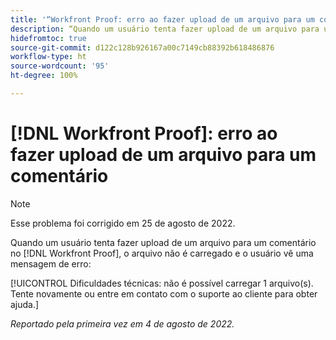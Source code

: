 ```yaml
---
title: '“Workfront Proof: erro ao fazer upload de um arquivo para um comentário”'
description: “Quando um usuário tenta fazer upload de um arquivo para um comentário no [!DNL Workfront] Proof, o arquivo não é carregado e o usuário vê uma mensagem de erro.”
hidefromtoc: true
source-git-commit: d122c128b926167a00c7149cb88392b618486876
workflow-type: ht
source-wordcount: '95'
ht-degree: 100%

---
```



# [!DNL Workfront Proof]: erro ao fazer upload de um arquivo para um comentário

>[!NOTE]
>
>Esse problema foi corrigido em 25 de agosto de 2022.

Quando um usuário tenta fazer upload de um arquivo para um comentário no [!DNL Workfront Proof], o arquivo não é carregado e o usuário vê uma mensagem de erro:

[!UICONTROL Dificuldades técnicas: não é possível carregar 1 arquivo(s). Tente novamente ou entre em contato com o suporte ao cliente para obter ajuda.]

_Reportado pela primeira vez em 4 de agosto de 2022._

